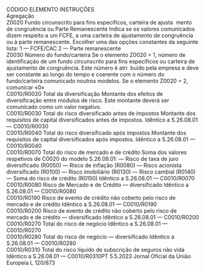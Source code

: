  
CÓDIGO  ELEMENTO  INSTRUÇÕES  
Agregação  
Z0020  Fundo circunscrito para fins 
específicos, carteira de ajusta ­
mento de congruência ou Parte 
Remanescente  Indica se os valores comunicados dizem respeito a um FCFE, a uma carteira de 
ajustamento de congruência ou à parte remanescente. Escolher uma das opções 
constantes da seguinte lista: 
1 — FCFE/CAC 
2 — Parte remanescente  
Z0030  Número do fundo/carteira  Se o elemento Z0020 = 1, número de identificação de um fundo circunscrito para 
fins específicos ou carteira de ajustamento de congruência. Este número é atri ­
buído pela empresa e deve ser constante ao longo do tempo e coerente com o 
número do fundo/carteira comunicado noutros modelos. 
Se o elemento Z0020 = 2, comunicar «0»  
C0010/R0020  Total da diversificação  Montante dos efeitos de diversificação entre módulos de risco. 
Este montante deverá ser comunicado como um valor negativo.  
C0010/R0030  Total do risco diversificado 
antes de impostos  Montante dos requisitos de capital diversificados antes de impostos. 
Idêntico a S.26.08.01 — C0010/R0030  
C0010/R0040  Total do risco diversificado 
após impostos  Montante dos requisitos de capital diversificados após impostos. 
Idêntico a S.26.08.01 — C0010/R0040  
C0010/R0070  Total do risco de mercado e de 
crédito  Soma dos valores respetivos de C0020 do modelo S.26.09.01: 
— Risco de taxa de juro diversificado (R0050) 
— Risco de inflação (R0080) 
— Risco acionista diversificado (R0100) 
— Risco imobiliário (R0130) 
— Risco cambial (R0140) 
— Soma do risco de crédito (R0150) 
Idêntico a S.26.08.01 — C0010/R0070  
C0010/R0080  Risco de Mercado e de Crédito 
— diversificado  Idêntico a S.26.08.01 — C0010/R0080  
C0010/R0190  Risco de evento de crédito não 
coberto pelo risco de mercado 
e de crédito  Idêntico a S.26.08.01 — C0010/R0190  
C0010/R0200  Risco de evento de crédito não 
coberto pelo risco de mercado 
e de crédito — diversificado  Idêntico a S.26.08.01 — C0010/R0200  
C0010/R0270  Total do risco de negócio  Idêntico a S.26.08.01 — C0010/R0270  
C0010/R0280  Total do risco de negócio — 
diversificado  Idêntico a S.26.08.01 — C0010/R0280  
C0010/R0310  Total do risco líquido de 
subscrição de seguros não vida  Idêntico a S.26.08.01 — C0010/R0310PT  5.5.2023 Jornal Oficial da União Europeia L 120/873